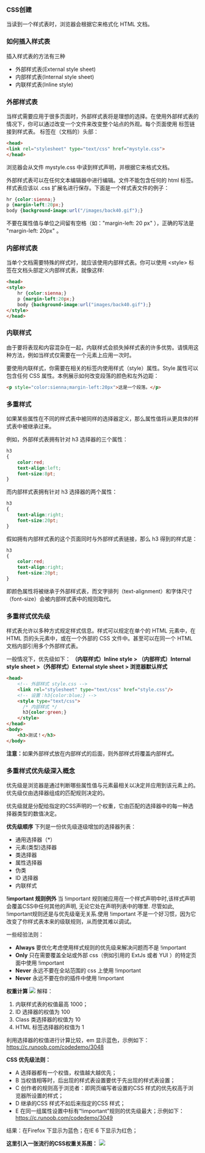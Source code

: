 ### CSS创建
当读到一个样式表时，浏览器会根据它来格式化 HTML 文档。
### 如何插入样式表
插入样式表的方法有三种
* 外部样式表(External style sheet)
* 内部样式表(Internal style sheet)
* 内联样式表(Inline style)
### 外部样式表
当样式需要应用于很多页面时，外部样式表将是理想的选择。在使用外部样式表的情况下，你可以通过改变一个文件来改变整个站点的外观。每个页面使用 <link> 标签链接到样式表。 <link> 标签在（文档的）头部：
```html
<head>
<link rel="stylesheet" type="text/css" href="mystyle.css">
</head>
```
浏览器会从文件 mystyle.css 中读到样式声明，并根据它来格式文档。

外部样式表可以在任何文本编辑器中进行编辑。文件不能包含任何的 html 标签。样式表应该以 .css 扩展名进行保存。下面是一个样式表文件的例子：
```css
hr {color:sienna;}
p {margin-left:20px;}
body {background-image:url("/images/back40.gif");}
```
不要在属性值与单位之间留有空格（如："margin-left: 20 px" ），正确的写法是 "margin-left: 20px" 。

### 内部样式表
当单个文档需要特殊的样式时，就应该使用内部样式表。你可以使用 &lt;style&gt; 标签在文档头部定义内部样式表，就像这样:
```html
<head>
<style>
    hr {color:sienna;}
    p {margin-left:20px;}
    body {background-image:url("images/back40.gif");}
</style>
</head>
```
### 内联样式
由于要将表现和内容混杂在一起，内联样式会损失掉样式表的许多优势。请慎用这种方法，例如当样式仅需要在一个元素上应用一次时。

要使用内联样式，你需要在相关的标签内使用样式（style）属性。Style 属性可以包含任何 CSS 属性。本例展示如何改变段落的颜色和左外边距：
```html
<p style="color:sienna;margin-left:20px">这是一个段落。</p>
```
### 多重样式
如果某些属性在不同的样式表中被同样的选择器定义，那么属性值将从更具体的样式表中被继承过来。

例如，外部样式表拥有针对 h3 选择器的三个属性：
```css
h3
{
    color:red;
    text-align:left;
    font-size:8pt;
}
```
而内部样式表拥有针对 h3 选择器的两个属性：
```css
h3
{
    text-align:right;
    font-size:20pt;
}
```
假如拥有内部样式表的这个页面同时与外部样式表链接，那么 h3 得到的样式是：
```css
h3
{
    color:red;
    text-align:right;
    font-size:20pt;
}
```
即颜色属性将被继承于外部样式表，而文字排列（text-alignment）和字体尺寸（font-size）会被内部样式表中的规则取代。
### 多重样式优先级
样式表允许以多种方式规定样式信息。样式可以规定在单个的 HTML 元素中，在 HTML 页的头元素中，或在一个外部的 CSS 文件中。甚至可以在同一个 HTML 文档内部引用多个外部样式表。

一般情况下，优先级如下：
<b>（内联样式）Inline style > （内部样式）Internal style sheet >（外部样式）External style sheet > 浏览器默认样式
</b>
```html
<head>
    <!-- 外部样式 style.css -->
    <link rel="stylesheet" type="text/css" href="style.css"/>
    <!-- 设置：h3{color:blue;} -->
    <style type="text/css">
      /* 内部样式 */
      h3{color:green;}
    </style>
</head>
<body>
    <h3>测试！</h3>
</body>
```
<b>注意：</b>如果外部样式放在内部样式的后面，则外部样式将覆盖内部样式。
### 多重样式优先级深入概念
优先级是浏览器是通过判断哪些属性值与元素最相关以决定并应用到该元素上的。优先级仅由选择器组成的匹配规则决定的。

优先级就是分配给指定的CSS声明的一个权重，它由匹配的选择器中的每一种选择器类型的数值决定。

<b>优先级顺序</b>
下列是一份优先级逐级增加的选择器列表：
* 通用选择器（*）
* 元素(类型)选择器
* 类选择器
* 属性选择器
* 伪类
* ID 选择器
* 内联样式

<b>!important 规则例外</b>
当 !important 规则被应用在一个样式声明中时,该样式声明会覆盖CSS中任何其他的声明, 无论它处在声明列表中的哪里. 尽管如此, !important规则还是与优先级毫无关系.使用 !important 不是一个好习惯，因为它改变了你样式表本来的级联规则，从而使其难以调试。

一些经验法则：
 * <b>Always</b> 要优化考虑使用样式规则的优先级来解决问题而不是 !important
 * <b>Only</b> 只在需要覆盖全站或外部 css（例如引用的 ExtJs 或者 YUI ）的特定页面中使用 !important
 * <b>Never</b> 永远不要在全站范围的 css 上使用 !important
 * <b>Never</b> 永远不要在你的插件中使用 !important

<b>权重计算</b>
![](resources/img/img2.png)
解释：

1. 内联样式表的权值最高 1000；
2. ID 选择器的权值为 100
3. Class 类选择器的权值为 10
4. HTML 标签选择器的权值为 1
   
利用选择器的权值进行计算比较，em 显示蓝色，示例如下：https://c.runoob.com/codedemo/3048

<b>CSS 优先级法则：</b>
* A 选择器都有一个权值，权值越大越优先；
* B 当权值相等时，后出现的样式表设置要优于先出现的样式表设置；
* C 创作者的规则高于浏览者：即网页编写者设置的CSS 样式的优先权高于浏览器所设置的样式；
* D 继承的CSS 样式不如后来指定的CSS 样式；
* E 在同一组属性设置中标有“!important”规则的优先级最大；示例如下：https://c.runoob.com/codedemo/3049

结果：在Firefox 下显示为蓝色；在IE 6 下显示为红色；

<b>这里引入一张流行的CSS权重关系图：</b>
![](resources/img/img3.png)



